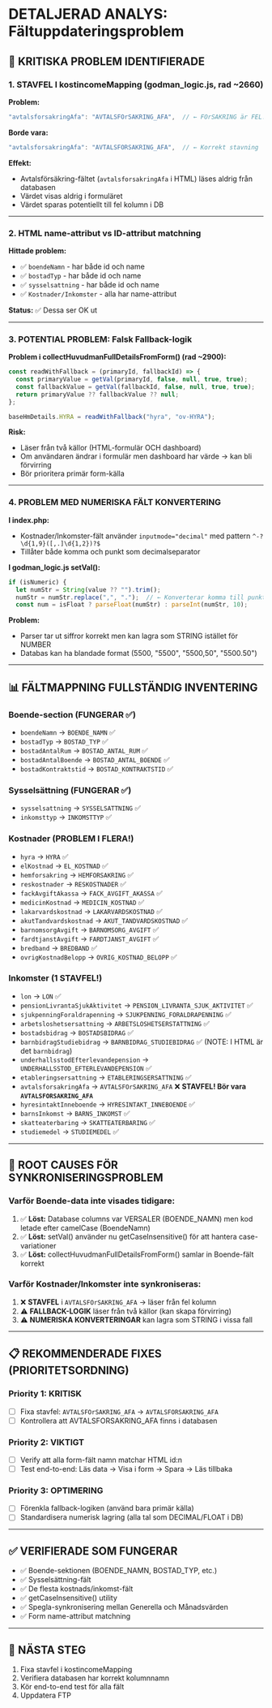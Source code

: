 # DETALJERAD ANALYS: Fältuppdateringsproblem

## 🔴 KRITISKA PROBLEM IDENTIFIERADE

### 1. **STAVFEL I kostincomeMapping (godman_logic.js, rad ~2660)**
**Problem:** 
```javascript
"avtalsforsakringAfa": "AVTALSFOrSAKRING_AFA",  // ← FOrSAKRING är FEL!
```

**Borde vara:**
```javascript
"avtalsforsakringAfa": "AVTALSFORSAKRING_AFA",  // ← Korrekt stavning
```

**Effekt:** 
- Avtalsförsäkring-fältet (`avtalsforsakringAfa` i HTML) läses aldrig från databasen
- Värdet visas aldrig i formuläret
- Värdet sparas potentiellt till fel kolumn i DB

---

### 2. **HTML name-attribut vs ID-attribut matchning**
**Hittade problem:**
- ✅ `boendeNamn` - har både id och name
- ✅ `bostadTyp` - har både id och name
- ✅ `sysselsattning` - har både id och name
- ✅ `Kostnader/Inkomster` - alla har name-attribut

**Status:** ✅ Dessa ser OK ut

---

### 3. **POTENTIAL PROBLEM: Falsk Fallback-logik**
**Problem i collectHuvudmanFullDetailsFromForm() (rad ~2900):**
```javascript
const readWithFallback = (primaryId, fallbackId) => {
  const primaryValue = getVal(primaryId, false, null, true, true);
  const fallbackValue = getVal(fallbackId, false, null, true, true);
  return primaryValue ?? fallbackValue ?? null;
};

baseHmDetails.HYRA = readWithFallback("hyra", "ov-HYRA");
```

**Risk:** 
- Läser från två källor (HTML-formulär OCH dashboard)
- Om användaren ändrar i formulär men dashboard har värde → kan bli förvirring
- Bör prioritera primär form-källa

---

### 4. **PROBLEM MED NUMERISKA FÄLT KONVERTERING**
**I index.php:**
- Kostnader/Inkomster-fält använder `inputmode="decimal"` med pattern `^-?\d{1,9}([,.]\d{1,2})?$`
- Tillåter både komma och punkt som decimalseparator

**I godman_logic.js setVal():**
```javascript
if (isNumeric) {
  let numStr = String(value ?? "").trim();
  numStr = numStr.replace(",", ".");  // ← Konverterar komma till punkt
  const num = isFloat ? parseFloat(numStr) : parseInt(numStr, 10);
```

**Problem:** 
- Parser tar ut siffror korrekt men kan lagra som STRING istället för NUMBER
- Databas kan ha blandade format (5500, "5500", "5500,50", "5500.50")

---

## 📊 FÄLTMAPPNING FULLSTÄNDIG INVENTERING

### Boende-section (FUNGERAR ✅)
- `boendeNamn` → `BOENDE_NAMN` ✅
- `bostadTyp` → `BOSTAD_TYP` ✅
- `bostadAntalRum` → `BOSTAD_ANTAL_RUM` ✅
- `bostadAntalBoende` → `BOSTAD_ANTAL_BOENDE` ✅
- `bostadKontraktstid` → `BOSTAD_KONTRAKTSTID` ✅

### Sysselsättning (FUNGERAR ✅)
- `sysselsattning` → `SYSSELSATTNING` ✅
- `inkomsttyp` → `INKOMSTTYP` ✅

### Kostnader (PROBLEM I FLERA!)
- `hyra` → `HYRA` ✅
- `elKostnad` → `EL_KOSTNAD` ✅
- `hemforsakring` → `HEMFORSAKRING` ✅
- `reskostnader` → `RESKOSTNADER` ✅
- `fackAvgiftAkassa` → `FACK_AVGIFT_AKASSA` ✅
- `medicinKostnad` → `MEDICIN_KOSTNAD` ✅
- `lakarvardskostnad` → `LAKARVARDSKOSTNAD` ✅
- `akutTandvardskostnad` → `AKUT_TANDVARDSKOSTNAD` ✅
- `barnomsorgAvgift` → `BARNOMSORG_AVGIFT` ✅
- `fardtjanstAvgift` → `FARDTJANST_AVGIFT` ✅
- `bredband` → `BREDBAND` ✅
- `ovrigKostnadBelopp` → `OVRIG_KOSTNAD_BELOPP` ✅

### Inkomster (1 STAVFEL!)
- `lon` → `LON` ✅
- `pensionLivrantaSjukAktivitet` → `PENSION_LIVRANTA_SJUK_AKTIVITET` ✅
- `sjukpenningForaldrapenning` → `SJUKPENNING_FORALDRAPENNING` ✅
- `arbetsloshetsersattning` → `ARBETSLOSHETSERSTATTNING` ✅
- `bostadsbidrag` → `BOSTADSBIDRAG` ✅
- `barnbidragStudiebidrag` → `BARNBIDRAG_STUDIEBIDRAG` ✅ (NOTE: I HTML är det `barnbidrag`)
- `underhallsstodEfterlevandepension` → `UNDERHALLSSTOD_EFTERLEVANDEPENSION` ✅
- `etableringsersattning` → `ETABLERINGSERSATTNING` ✅
- `avtalsforsakringAfa` → `AVTALSFOrSAKRING_AFA` ❌ **STAVFEL! Bör vara `AVTALSFORSAKRING_AFA`**
- `hyresintaktInneboende` → `HYRESINTAKT_INNEBOENDE` ✅
- `barnsInkomst` → `BARNS_INKOMST` ✅
- `skatteaterbaring` → `SKATTEATERBARING` ✅
- `studiemedel` → `STUDIEMEDEL` ✅

---

## 🎯 ROOT CAUSES FÖR SYNKRONISERINGSPROBLEM

### Varför Boende-data inte visades tidigare:
1. ✅ **Löst:** Database columns var VERSALER (BOENDE_NAMN) men kod letade efter camelCase (BoendeNamn)
2. ✅ **Löst:** setVal() använder nu getCaseInsensitive() för att hantera case-variationer
3. ✅ **Löst:** collectHuvudmanFullDetailsFromForm() samlar in Boende-fält korrekt

### Varför Kostnader/Inkomster inte synkroniseras:
1. ❌ **STAVFEL** i `AVTALSFOrSAKRING_AFA` → läser från fel kolumn
2. ⚠️ **FALLBACK-LOGIK** läser från två källor (kan skapa förvirring)
3. ⚠️ **NUMERISKA KONVERTERINGAR** kan lagra som STRING i vissa fall

---

## 📋 REKOMMENDERADE FIXES (PRIORITETSORDNING)

### Priority 1: KRITISK
- [ ] Fixa stavfel: `AVTALSFOrSAKRING_AFA` → `AVTALSFORSAKRING_AFA`
- [ ] Kontrollera att AVTALSFORSAKRING_AFA finns i databasen

### Priority 2: VIKTIGT
- [ ] Verify att alla form-fält namn matchar HTML id:n
- [ ] Test end-to-end: Läs data → Visa i form → Spara → Läs tillbaka

### Priority 3: OPTIMERING
- [ ] Förenkla fallback-logiken (använd bara primär källa)
- [ ] Standardisera numerisk lagring (alla tal som DECIMAL/FLOAT i DB)

---

## ✅ VERIFIERADE SOM FUNGERAR

- ✅ Boende-sektionen (BOENDE_NAMN, BOSTAD_TYP, etc.)
- ✅ Sysselsättning-fält
- ✅ De flesta kostnads/inkomst-fält
- ✅ getCaseInsensitive() utility
- ✅ Spegla-synkronisering mellan Generella och Månadsvärden
- ✅ Form name-attribut matchning

---

## 🔧 NÄSTA STEG

1. Fixa stavfel i kostincomeMapping
2. Verifiera databasen har korrekt kolumnnamn
3. Kör end-to-end test för alla fält
4. Uppdatera FTP
